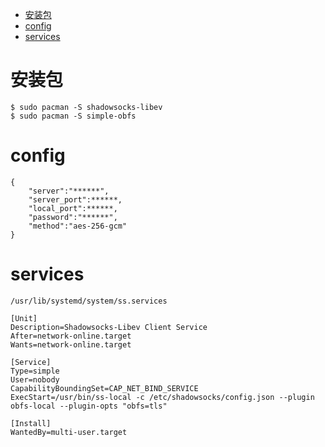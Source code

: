 <!-- TOC -->

- [安装包](#安装包)
- [config](#config)
- [services](#services)

<!-- /TOC -->

# 安装包
```
$ sudo pacman -S shadowsocks-libev
$ sudo pacman -S simple-obfs
```
# config
```
{
    "server":"******",
    "server_port":******,
    "local_port":******,
    "password":"******",
    "method":"aes-256-gcm"
}
```
# services
`/usr/lib/systemd/system/ss.services`
```
[Unit]
Description=Shadowsocks-Libev Client Service
After=network-online.target
Wants=network-online.target

[Service]
Type=simple
User=nobody
CapabilityBoundingSet=CAP_NET_BIND_SERVICE
ExecStart=/usr/bin/ss-local -c /etc/shadowsocks/config.json --plugin obfs-local --plugin-opts "obfs=tls"

[Install]
WantedBy=multi-user.target